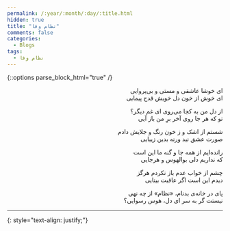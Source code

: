 ```yaml
---
permalink: /:year/:month/:day/:title.html
hidden: true
title: "نظام وفا"
comments: false
categories:
  - Blogs
tags:
  - نظام وفا
---
```


{::options parse_block_html="true" /}
<div dir='rtl' align='right'>
ای خوشا عاشقی و مستی و بی‌‌پروایی<br>
ای خوش از خون دل خویش قدح پیمایی

از دل من به کجا می‌‌روی ای غم دیگر؟<br>
تو که هر جا روی آخر برِ من باز آیی

شستم از اشک و ز خون رنگ و جلایش دادم<br>
صورت عشق نبد ورنه بدین زیبایی

رانده‌ایم از همه ‌جا و گنه ما این است<br>
که نداریم دلی بوالهوس و هرجایی

چشم از خواب عدم باز نکردم هرگز<br>
دیدم این است اگر عاقبت بینایی

پای در خانه‌ی بدنام، «نظام» از چه نهی<br>
نیستت گر به سر ای دل، هوس رسوایی؟

---

</div>
{: style="text-align: justify;"}